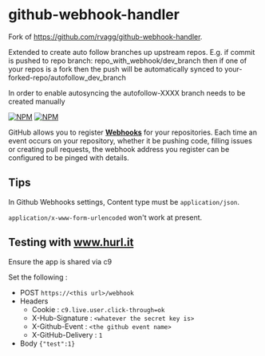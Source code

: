 # github-webhook-handler

Fork of https://github.com/rvagg/github-webhook-handler.

Extended to create auto follow branches up upstream repos.
E.g. if commit is pushed to repo branch: repo_with_webhook/dev_branch then
if one of your repos is a fork then the push will be automatically synced to your-forked-repo/autofollow_dev_branch

In order to enable autosyncing the autofollow-XXXX branch needs to be created manually

[![NPM](https://nodei.co/npm/github-webhook.png?downloads=true&downloadRank=true)](https://nodei.co/npm/github-webhook/)
[![NPM](https://nodei.co/npm-dl/github-webhook.png?months=6&height=3)](https://nodei.co/npm/github-webhook/)

GitHub allows you to register **[Webhooks](https://developer.github.com/webhooks/)** for your repositories. Each time an event occurs on your repository, whether it be pushing code, filling issues or creating pull requests, the webhook address you register can be configured to be pinged with details.

## Tips

In Github Webhooks settings, Content type must be `application/json`.

`application/x-www-form-urlencoded` won't work at present.

## Testing with www.hurl.it

Ensure the app is shared via c9 

Set the following :
+ POST  `https://<this url>/webhook`
+ Headers
  - Cookie            : `c9.live.user.click-through=ok`
  - X-Hub-Signature   : `<whatever the secret key is>`
  - X-Github-Event    : `<the github event name>`
  - X-GitHub-Delivery : `1`
+ Body
```{"test":1}```